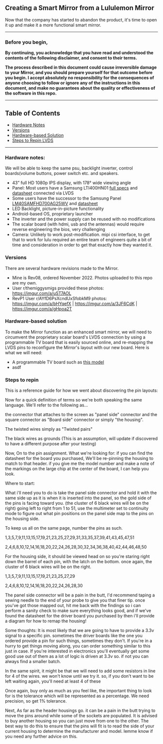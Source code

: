## Creating a Smart Mirror from a Lululemon Mirror
Now that the company has started to abandon the product, it's time to open it up and make it a more functional smart mirror.

--------------------------------------------------------------------------------------------------------------------------------------------------------
### Before you begin, 
**By continuing, you acknowledge that you have read and understood the contents of the following disclaimer, and consent to their terms.**

**The process described in this document could cause irreversible damage to your Mirror, and you should prepare yourself for that outcome before you begin. I accept absolutely no responsibility for the consequences of anyone choosing to follow or ignore any of the instructions in this document, and make no guarantees about the quality or effectiveness of the software in this repo.**

--------------------------------------------------------------------------------------------------------------------------------------------------------

## Table of Contents

- [Hardware Notes](#hardware-notes)
- [Versions](#versions)
- [Hardware-based Solution](#hardware-based-solution)
- [Steps to Repin LVDS](#steps-to-repin)

--------------------------------------------------------------------------------------------------------------------------------------------------------

### Hardware notes:
We will be able to keep the same psu, backlight inverter, control boards(volume buttons, power switch etc. and speakers. 
-  43” full HD 1080p IPS display, with 178° wide viewing angle
-  Panel: Most users have a Samsung LTI400HN01 [full specs](https://www.panelook.com/LTI400HN01_Samsung_40_LCM_parameter_31646.html) and [datasheet](SMSNG41.pdf) connected via LVDS
-  Some users have the successor to the Samsung Panel [LM40SAMFHD700AG25WV](https://www.panelook.com/LM40SAMFHD700AG25WV-40-TFT-Liquid-Crystal-Display-module-with-LED-Backlight-unit-detail_155306.html) and [datasheet](https://www.panelook.com/upload/product/210800/202302093705.pdf)
-  LED Backlight, picture-in-picture functionality
-  Android-based OS, proprietary launcher
-  The inverter and the power supply can be reused with no modifications
-  The scalar board (with hdmi, usb and the antennas) would require reverse engineering the bios, very challenging
-  Camera: Unlikely to work post-modification. mipi csi interface, to get that to work for lulu required an entire team of engineers quite a bit of time and consideration in order to get that exactly how they wanted it.

### Versions
There are several hardware revisions made to the Mirror. 
- Mine is Rev08, ordered November 2022. Photos uploaded to this repo are my own.  
- User r/themiggysmigs provided these photos: https://imgur.com/a/uST7AOL
- RevP1 User r/AYfD6PsXcndUxSfobkM9 photos: https://imgur.com/a/bHYqefX | https://imgur.com/a/3JF6CdK | https://imgur.com/a/gHpoa2T

### Hardware-based solution
To make the Mirror function as an enhanced smart mirror, we will need to circumvent the proprietary scalar board's LVDS connection by using a programmable TV board that is easily sourced online, and re-mapping the LVDS pins to reconfigure the Mirror's layout with our new board. Here is what we will need:
- A programmable TV board such as [this model](https://www.ebay.com/itm/126199255216)
- asdf

### Steps to repin 
This is a reference guide for how we went about discovering the pin layouts:

Now for a quick definition of terms so we're both speaking the same language. We'll refer to the following as...

the connector that attaches to the screen as "panel side" connector and the square connector as "Board side" connector or simply "the housing".

The twisted wires simply as "Twisted pairs"

The black wires as grounds (This is an assumption, will update if discovered to have a different purpose after your testing)

Now, On to the pin assignment. What we're looking for: if you can find the datasheet for the board you purchased, We'll be re-pinning the housing to match to that header. if you give me the model number and make a note of the markings on the large chip at the center of the board, I can help you look.

Where to start:

What i'll need you to do is take the panel side connector and hold it with the same side up as it is when it is inserted into the panel, so the gold side of the pins is facing toward you. (the cluster of 6 black wires will be on the right) going left to right from 1 to 51, use the multimeter set to continuity mode to figure out what pin positions on the panel side map to the pins on the housing side.

To keep us all on the same page, number the pins as such.

1,3,5,7,9,11,13,15,17,19,21,23,25,27,29,31,33,35,37,39,41,43,45,47,51

2,4,6,8,10,12,14,16,18,20,22,24,26,28,30,32,34,36,38,40,42,44,46,48,50

For the housing side, it should be viewed head on so you're staring right down the barrel of each pin, with the latch on the bottom. once again, the cluster of 6 black wires will be on the right.

1,3,5,7,9,11,13,15,17,19,21,23,25,27,29

2,4,6,8,10,12,14,16,18,20,22,24,26,28,30

The panel side connector will be a pain in the butt, I'd recommend taping a sewing needle to the end of your probe to give you that finer tip. once you've got those mapped out, hit me back with the findings so i can perform a sanity check to make sure everything looks good, and if we've found the datasheet for the driver board you purchased by then i'll provide a diagram for how to remap the housing!

Some thoughts: It is most likely that we are going to have to provide a 3.3v signal to a specific pin. sometimes the driver boards like the one you ordered provide a pin for such things, sometimes they don't. If you're in a hurry to get things moving along, you can order something similar to this just in case. If you're interested in electronics you'll eventually get some good use out of them as a lot of logic is driven at 3.3v so. if not you can always find a smaller batch.

In the same spirit, it might be that we will need to add some resistors in line for 4 of the wires. we won't know until we try it. so, if you don't want to be left waiting again, you'll need at least 4 of these

Once again, buy only as much as you feel like, the important thing to look for is the tolerance which will be represented as a percentage. We need precision, so get 1% tolerance.

Next, As far as the header housings go. it can be a pain in the butt trying to move the pins around while some of the sockets are populated. It is advised to buy another housing so you can just move from one to the other. The best way to do this to ensure that the pins will fit is to read the side of your current housing to determine the manufacturer and model. lemme know if you need any further advice on this.


